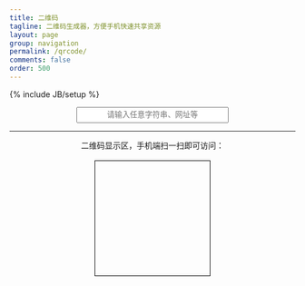 ```yaml
---
title: 二维码
tagline: 二维码生成器，方便手机快速共享资源
layout: page
group: navigation
permalink: /qrcode/
comments: false
order: 500
---
```

{% include JB/setup %}

<form id="qrcode-form" style="text-align:center;"><input id="qrcode-text" type="text" style="text-align:center;height:28px;width:268px" placeholder="请输入任意字符串、网址等"></form><hr>

<div style="text-align:center">
二维码显示区，手机端扫一扫即可访问：<br/><br/>
  <div style="margin-left:auto;margin-right:auto;text-align:center;border:1px solid #000;height:202px;width:202px">
    <div id="qrcode-picture" style="margin-left:auto;margin-right:auto;margin-top:1px"></div>
  </div>
</div>

<script type="text/javascript">
$(document).ready(function() {
  $('#qrcode-picture').qrcode({ text: 'http://tinylab.org', width: 200, height: 200 });
  $('#qrcode-form').submit(function() {
    var qrcode_text = $('#qrcode-text').val();
    var html = '<div id="qrcode-picture" style="margin-left:auto;margin-right:auto;margin-top:1px"></div>';

    if (qrcode_text) {
      $('#qrcode-picture').html(html);
      $('#qrcode-picture').show();
      $('#qrcode-picture').qrcode({ text: qrcode_text, width: 200, height: 200 });
    }
    return false;
  });
  $('#qrcode-text').mouseover(function () {
    $('#qrcode-text').blur().attr('placeholder', '');
  });
  $('#qrcode-text').mouseout(function () {
    $('#qrcode-text').blur().attr('placeholder', '请输入任意字符串、网址等');
  });

});
</script>
